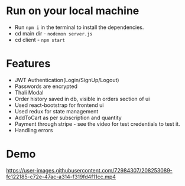 # Run on your local machine

- Run `npm i` in the terminal to install the dependencies.
- cd main dir - `nodemon server.js`
- cd client - `npm start`

# Features

- JWT Authentication(Login/SignUp/Logout)
- Passwords are encrypted
- Thali Modal
- Order history saved in db, visible in orders section of ui
- Used react-bootstrap for frontend ui
- Used redux for state management
- AddToCart as per subscription and quantity
- Payment through stripe - see the video for test credentials to test it.
- Handling errors

# Demo
https://user-images.githubusercontent.com/72984307/208253089-fc122185-c72e-47ac-a314-f319fd4f11cc.mp4

